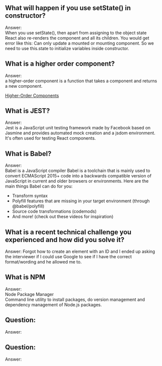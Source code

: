 ## What will happen if you use setState() in constructor?
Answer:   
When you use setState(), then apart from assigning to the object state React also re-renders the component and all its children. You would get error like this: Can only update a mounted or mounting component. So we need to use this.state to initialize variables inside constructor.

## What is a higher order component?
Answer:   
a higher-order component is a function that takes a component and returns a new component.

[Higher-Order Components](https://reactjs.org/docs/higher-order-components.html)

## What is JEST?
Answer:   
Jest is a JavaScript unit testing framework made by Facebook based on Jasmine and provides automated mock creation and a jsdom environment. It's often used for testing React components.


## What is Babel?
Answer:   
Babel is a JavaScript compiler
Babel is a toolchain that is mainly used to convert ECMAScript 2015+ code into a backwards compatible version of JavaScript in current and older browsers or environments. Here are the main things Babel can do for you:
- Transform syntax
- Polyfill features that are missing in your target environment (through @babel/polyfill)
- Source code transformations (codemods)
- And more! (check out these videos for inspiration)


## What is a recent technical challenge you experienced and how did you solve it?
Answer: Forgot how to create an element with an ID and I ended up asking the interviewer if I could use Google to see if I have the correct format/wording and he allowed me to.   


## What is NPM
Answer:   
Node Package Manager  
Command line utility to install packages, do version management and dependency management of Node.js packages.

## Question:
Answer:   


## Question:
Answer:   

